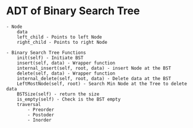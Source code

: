 # ADT of Binary Search Tree
    - Node
        data
        left_child - Points to left Node
        right_child - Points to right Node

    - Binary Search Tree Functions
        init(self) - Initiate BST
        insert(self, data) - Wrapper function
        internal_insert(self, root, data) - insert Node at the BST
        delete(self, data) - Wrapper function
        internal_delete(self, root, data) - Delete data at the BST
        LeftMostNode(self, root) - Search Min Node at the Tree to delete data
        BSTSize(self) - return the size
        is_empty(self) - Check is the BST empty
        traversal
            - Preorder
            - Postoder
            - Inorder
